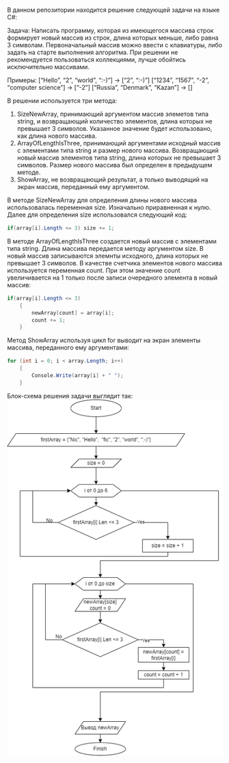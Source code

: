 В данном репозитории находится решение следующей задачи на языке C#:

Задача: Написать программу, которая из имеющегося массива строк формирует новый массив из строк, длина которых меньше, либо равна 3 символам. Первоначальный массив можно ввести с клавиатуры, либо задать на старте выполнения алгоритма. При решении не рекомендуется пользоваться коллекциями, лучше обойтись исключительно массивами.

Примеры:
[“Hello”, “2”, “world”, “:-)”] → [“2”, “:-)”]
[“1234”, “1567”, “-2”, “computer science”] → [“-2”]
[“Russia”, “Denmark”, “Kazan”] → []

В решении используется три метода:

1. SizeNewArray, принимающий аргументом массив элеметов типа string, и возвращающий количество элементов, длина которых не превышает 3 символов. Указанное значение будет использовано, как длина нового массива.
2. ArrayOfLengthIsThree, принимающий аргументами исходный массив с элементами типа string и размер нового массива. Возвращающий новый массив элементов типа string, длина которых не превышает 3 символов. Размер нового массива был определен в предыдущем методе.
3. ShowArray, не возвращающий результат, а только выводящий на экран массив, переданный ему аргументом.

В методе SizeNewArray для определения длины нового массива использовалась переменная size. Изначально приравненная к нулю. Далее для определения size использовался следующий код:

```C#
if(array[i].Length <= 3) size += 1;
```


В методе ArrayOfLengthIsThree создается новый массив с элементами типа string. Длина массива передается методу аргументом size. В новый массив записываются элемнты исходного, длина которых не превышает 3 символов. В качестве счетчика элементов нового массива используется переменная count. При этом значение count увеличивается на 1 только после записи очередного элемента в новый массив:

```C#
if(array[i].Length <= 3)
    {
        newArray[count] = array[i];
        count += 1;
    }
```
Метод ShowArray используя цикл for выводит на экран элементы массива, переданного ему аргументами:
```C#
for (int i = 0; i < array.Length; i++)
    {
        Console.Write(array[i] + " ");
    }
```

Блок-схема решения задачи выглядит так:
![picture](block_diagram.png)



